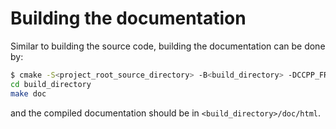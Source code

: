 # Building the documentation

Similar to building the source code, building the documentation can be done by:

```bash
$ cmake -S<project_root_source_directory> -B<build_directory> -DCCPP_FRAMEWORK_BUILD_DOCUMENTATION=ON
cd build_directory
make doc
```

and the compiled documentation should be in `<build_directory>/doc/html`.
